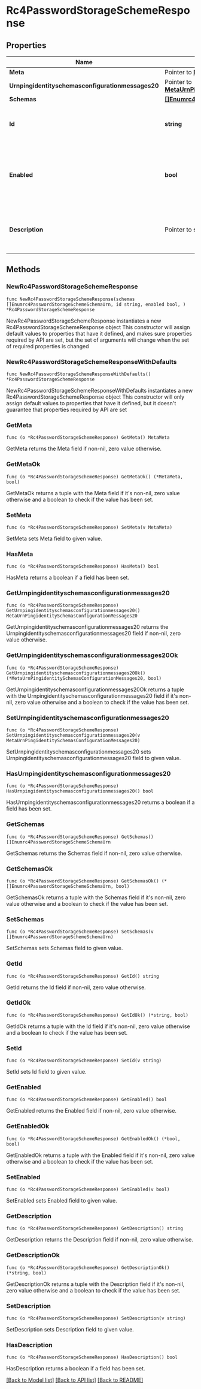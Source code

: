 # Rc4PasswordStorageSchemeResponse

## Properties

Name | Type | Description | Notes
------------ | ------------- | ------------- | -------------
**Meta** | Pointer to [**MetaMeta**](MetaMeta.md) |  | [optional] 
**Urnpingidentityschemasconfigurationmessages20** | Pointer to [**MetaUrnPingidentitySchemasConfigurationMessages20**](MetaUrnPingidentitySchemasConfigurationMessages20.md) |  | [optional] 
**Schemas** | [**[]Enumrc4PasswordStorageSchemeSchemaUrn**](Enumrc4PasswordStorageSchemeSchemaUrn.md) |  | 
**Id** | **string** | Name of the Password Storage Scheme | 
**Enabled** | **bool** | Indicates whether the RC4 Password Storage Scheme is enabled for use. | 
**Description** | Pointer to **string** | A description for this Password Storage Scheme | [optional] 

## Methods

### NewRc4PasswordStorageSchemeResponse

`func NewRc4PasswordStorageSchemeResponse(schemas []Enumrc4PasswordStorageSchemeSchemaUrn, id string, enabled bool, ) *Rc4PasswordStorageSchemeResponse`

NewRc4PasswordStorageSchemeResponse instantiates a new Rc4PasswordStorageSchemeResponse object
This constructor will assign default values to properties that have it defined,
and makes sure properties required by API are set, but the set of arguments
will change when the set of required properties is changed

### NewRc4PasswordStorageSchemeResponseWithDefaults

`func NewRc4PasswordStorageSchemeResponseWithDefaults() *Rc4PasswordStorageSchemeResponse`

NewRc4PasswordStorageSchemeResponseWithDefaults instantiates a new Rc4PasswordStorageSchemeResponse object
This constructor will only assign default values to properties that have it defined,
but it doesn't guarantee that properties required by API are set

### GetMeta

`func (o *Rc4PasswordStorageSchemeResponse) GetMeta() MetaMeta`

GetMeta returns the Meta field if non-nil, zero value otherwise.

### GetMetaOk

`func (o *Rc4PasswordStorageSchemeResponse) GetMetaOk() (*MetaMeta, bool)`

GetMetaOk returns a tuple with the Meta field if it's non-nil, zero value otherwise
and a boolean to check if the value has been set.

### SetMeta

`func (o *Rc4PasswordStorageSchemeResponse) SetMeta(v MetaMeta)`

SetMeta sets Meta field to given value.

### HasMeta

`func (o *Rc4PasswordStorageSchemeResponse) HasMeta() bool`

HasMeta returns a boolean if a field has been set.

### GetUrnpingidentityschemasconfigurationmessages20

`func (o *Rc4PasswordStorageSchemeResponse) GetUrnpingidentityschemasconfigurationmessages20() MetaUrnPingidentitySchemasConfigurationMessages20`

GetUrnpingidentityschemasconfigurationmessages20 returns the Urnpingidentityschemasconfigurationmessages20 field if non-nil, zero value otherwise.

### GetUrnpingidentityschemasconfigurationmessages20Ok

`func (o *Rc4PasswordStorageSchemeResponse) GetUrnpingidentityschemasconfigurationmessages20Ok() (*MetaUrnPingidentitySchemasConfigurationMessages20, bool)`

GetUrnpingidentityschemasconfigurationmessages20Ok returns a tuple with the Urnpingidentityschemasconfigurationmessages20 field if it's non-nil, zero value otherwise
and a boolean to check if the value has been set.

### SetUrnpingidentityschemasconfigurationmessages20

`func (o *Rc4PasswordStorageSchemeResponse) SetUrnpingidentityschemasconfigurationmessages20(v MetaUrnPingidentitySchemasConfigurationMessages20)`

SetUrnpingidentityschemasconfigurationmessages20 sets Urnpingidentityschemasconfigurationmessages20 field to given value.

### HasUrnpingidentityschemasconfigurationmessages20

`func (o *Rc4PasswordStorageSchemeResponse) HasUrnpingidentityschemasconfigurationmessages20() bool`

HasUrnpingidentityschemasconfigurationmessages20 returns a boolean if a field has been set.

### GetSchemas

`func (o *Rc4PasswordStorageSchemeResponse) GetSchemas() []Enumrc4PasswordStorageSchemeSchemaUrn`

GetSchemas returns the Schemas field if non-nil, zero value otherwise.

### GetSchemasOk

`func (o *Rc4PasswordStorageSchemeResponse) GetSchemasOk() (*[]Enumrc4PasswordStorageSchemeSchemaUrn, bool)`

GetSchemasOk returns a tuple with the Schemas field if it's non-nil, zero value otherwise
and a boolean to check if the value has been set.

### SetSchemas

`func (o *Rc4PasswordStorageSchemeResponse) SetSchemas(v []Enumrc4PasswordStorageSchemeSchemaUrn)`

SetSchemas sets Schemas field to given value.


### GetId

`func (o *Rc4PasswordStorageSchemeResponse) GetId() string`

GetId returns the Id field if non-nil, zero value otherwise.

### GetIdOk

`func (o *Rc4PasswordStorageSchemeResponse) GetIdOk() (*string, bool)`

GetIdOk returns a tuple with the Id field if it's non-nil, zero value otherwise
and a boolean to check if the value has been set.

### SetId

`func (o *Rc4PasswordStorageSchemeResponse) SetId(v string)`

SetId sets Id field to given value.


### GetEnabled

`func (o *Rc4PasswordStorageSchemeResponse) GetEnabled() bool`

GetEnabled returns the Enabled field if non-nil, zero value otherwise.

### GetEnabledOk

`func (o *Rc4PasswordStorageSchemeResponse) GetEnabledOk() (*bool, bool)`

GetEnabledOk returns a tuple with the Enabled field if it's non-nil, zero value otherwise
and a boolean to check if the value has been set.

### SetEnabled

`func (o *Rc4PasswordStorageSchemeResponse) SetEnabled(v bool)`

SetEnabled sets Enabled field to given value.


### GetDescription

`func (o *Rc4PasswordStorageSchemeResponse) GetDescription() string`

GetDescription returns the Description field if non-nil, zero value otherwise.

### GetDescriptionOk

`func (o *Rc4PasswordStorageSchemeResponse) GetDescriptionOk() (*string, bool)`

GetDescriptionOk returns a tuple with the Description field if it's non-nil, zero value otherwise
and a boolean to check if the value has been set.

### SetDescription

`func (o *Rc4PasswordStorageSchemeResponse) SetDescription(v string)`

SetDescription sets Description field to given value.

### HasDescription

`func (o *Rc4PasswordStorageSchemeResponse) HasDescription() bool`

HasDescription returns a boolean if a field has been set.


[[Back to Model list]](../README.md#documentation-for-models) [[Back to API list]](../README.md#documentation-for-api-endpoints) [[Back to README]](../README.md)


